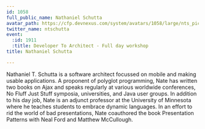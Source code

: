 ```yaml
---
id: 1058
full_public_name: Nathaniel Schutta
avatar_path: https://cfp.devnexus.com/system/avatars/1058/large/nts_pic_400x400.jpg?1510766283
twitter_name: ntschutta
event:
  :id: 1911
  :title: Developer To Architect - Full day workshop
title: Nathaniel Schutta

---
```

Nathaniel T. Schutta is a software architect focussed on mobile and making usable applications. A proponent of polyglot programming, Nate has written two books on Ajax and speaks regularly at various worldwide conferences, No Fluff Just Stuff symposia, universities, and Java user groups. In addition to his day job, Nate is an adjunct professor at the University of Minnesota where he teaches students to embrace dynamic languages. In an effort to rid the world of bad presentations, Nate coauthored the book Presentation Patterns with Neal Ford and Matthew McCullough.
